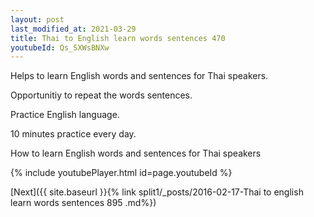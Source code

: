```yaml
---
layout: post
last_modified_at: 2021-03-29
title: Thai to English learn words sentences 470 
youtubeId: Qs_SXWsBNXw
---
```

 
 
Helps to learn English words and sentences for Thai speakers.

Opportunitiy to repeat the words sentences. 

Practice English language. 
 
10 minutes practice every day. 
 
How to learn English words and sentences for Thai speakers 
 
{% include youtubePlayer.html id=page.youtubeId %}
 
 
[Next]({{ site.baseurl }}{% link  split1/_posts/2016-02-17-Thai to english learn words sentences 895 .md%})
 
